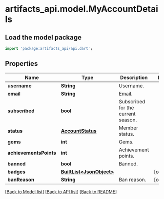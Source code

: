 # artifacts_api.model.MyAccountDetails

## Load the model package
```dart
import 'package:artifacts_api/api.dart';
```

## Properties
Name | Type | Description | Notes
------------ | ------------- | ------------- | -------------
**username** | **String** | Username. | 
**email** | **String** | Email. | 
**subscribed** | **bool** | Subscribed for the current season. | 
**status** | [**AccountStatus**](AccountStatus.md) | Member status. | 
**gems** | **int** | Gems. | 
**achievementsPoints** | **int** | Achievement points. | 
**banned** | **bool** | Banned. | 
**badges** | [**BuiltList&lt;JsonObject&gt;**](JsonObject.md) |  | [optional] 
**banReason** | **String** | Ban reason. | [optional] 

[[Back to Model list]](../README.md#documentation-for-models) [[Back to API list]](../README.md#documentation-for-api-endpoints) [[Back to README]](../README.md)


